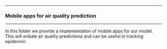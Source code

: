 ------
### Mobile apps for air quality prediction
-----

<p>In this folder we provide a implementation of mobile apps  for our model. This will enbale air quality predictiona and 
can be useful in tracking epidermic </p>
